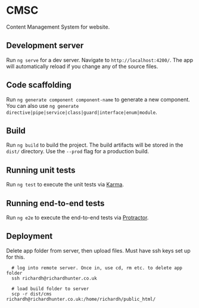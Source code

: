 # CMSC

Content Management System for website.

## Development server

Run `ng serve` for a dev server. Navigate to `http://localhost:4200/`. The app will automatically reload if you change any of the source files.

## Code scaffolding

Run `ng generate component component-name` to generate a new component. You can also use `ng generate directive|pipe|service|class|guard|interface|enum|module`.

## Build

Run `ng build` to build the project. The build artifacts will be stored in the `dist/` directory. Use the `--prod` flag for a production build.

## Running unit tests

Run `ng test` to execute the unit tests via [Karma](https://karma-runner.github.io).

## Running end-to-end tests

Run `ng e2e` to execute the end-to-end tests via [Protractor](http://www.protractortest.org/).

##  Deployment
Delete app folder from server, then upload files.
Must have ssh keys set up for this.

```
  # log into remote server. Once in, use cd, rm etc. to delete app folder
  ssh richardh@richardhunter.co.uk

  # load build folder to server
  scp -r dist/cms richardh@richardhunter.co.uk:/home/richardh/public_html/

```
